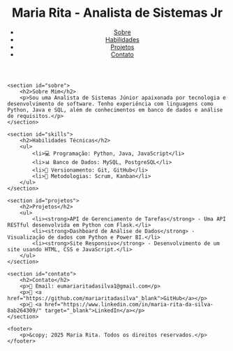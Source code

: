 <!DOCTYPE html>
<html lang="pt-br">
<head>
    <meta charset="UTF-8">
    <meta name="viewport" content="width=device-width, initial-scale=1.0">
    <title>Portfólio - Analista de Sistemas Jr</title>
    <link rel="stylesheet" href="css/style.css">
</head>
<body>
    <header>
        <h1>Maria Rita - Analista de Sistemas Jr</h1>
        <nav>
            <ul>
                <li><a href="#sobre">Sobre</a></li>
                <li><a href="#skills">Habilidades</a></li>
                <li><a href="#projetos">Projetos</a></li>
                <li><a href="#contato">Contato</a></li>
            </ul>
        </nav>
    </header>

    <section id="sobre">
        <h2>Sobre Mim</h2>
        <p>Sou uma Analista de Sistemas Júnior apaixonada por tecnologia e desenvolvimento de software. Tenho experiência com linguagens como Python, Java e SQL, além de conhecimentos em banco de dados e análise de requisitos.</p>
    </section>

    <section id="skills">
        <h2>Habilidades Técnicas</h2>
        <ul>
            <li>💻 Programação: Python, Java, JavaScript</li>
            <li>📊 Banco de Dados: MySQL, PostgreSQL</li>
            <li>📂 Versionamento: Git, GitHub</li>
            <li>📌 Metodologias: Scrum, Kanban</li>
        </ul>
    </section>

    <section id="projetos">
        <h2>Projetos</h2>
        <ul>
            <li><strong>API de Gerenciamento de Tarefas</strong> - Uma API RESTful desenvolvida em Python com Flask.</li>
            <li><strong>Dashboard de Análise de Dados</strong> - Visualização de dados com Python e Power BI.</li>
            <li><strong>Site Responsivo</strong> - Desenvolvimento de um site usando HTML, CSS e JavaScript.</li>
        </ul>
    </section>

    <section id="contato">
        <h2>Contato</h2>
        <p>📩 Email: eumariaritadasilva1@gmail.com</p>
        <p>🔗 <a href="https://github.com/mariaritadasilva"_blank">GitHub</a></p>
        <p>💼 <a href="https://www.linkedin.com/in/maria-rita-da-silva-8ab264309/" target="_blank">LinkedIn</a></p>
    </section>

    <footer>
        <p>&copy; 2025 Maria Rita. Todos os direitos reservados.</p>
    </footer>
</body>
</html>
